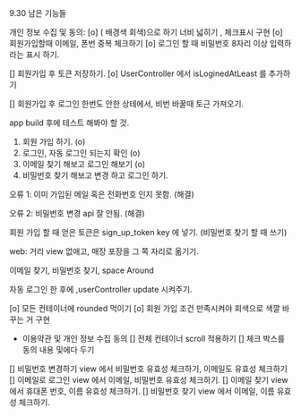 9.30 
남은 기능들

개인 정보 수집 및 동의: 
[o] ( 배경색 회색)으로 하기 너비 넓히기 , 체크표시 구현
[o] 회원가입할때 
이메일, 폰번 중복 체크하기 
[o] 로그인 할 때 비밀번호 8자리 이상 입력하라는  표시 하기. 

[] 회원가입 후 토큰 저장하기.
[o] UserController 에서 isLoginedAtLeast 를 추가하기 

[] 회원가입 후 로그인 한번도 안한 상테에서, 
비번 바꿀때 토근 가져오기. 

app build 후에 테스트 해봐야 할 것. 

1. 회원 가입 하기. (o)
2. 로그인, 자동 로그인 되는지 확인 (o)
3. 이메일 찾기 해보고 로그인 해보기  (o)
4. 비밀번호 찾기 해보고 변경 하고 로그인 하기. 

오류 1: 
이미 가입된 메일 혹은 전화번호 인지 못함. (해결)

오류 2:  비밀번호 변경 api 잘 안됨. (해결)

회원 가입 할 때 얻은 토큰은 sign_up_token key 에 넣기. 
(비밀번호 찾기 할 때 쓰기)

web: 거리 view 없애고, 매장 포장을 그 쪽 자리로 옮기기. 

이메일 찾기, 비밀번호 찾기, space Around

 자동 로그인 한 후에 ,userController update 시켜주기. 

[o] 모든 컨테이너에 rounded 먹이기
[o] 회원 가입 조건 만족시켜야 회색으로 색깔 바꾸는 거 구현
- 이용약관 및  개인 정보 수집 동의 
 [] 전체 컨테이너 scroll 적용하기
 []  체크 박스를 동의 내용 및에다 두기
 
 [] 비밀번호 변경하기 view 에서 비밀번호 유효성 체크하기, 이메일도 유효성 체크하기
 []  이메일로 로그인 view 에서 이메일, 비밀번호 유효성 체크하기.
 [] 이메일 찾기 view 에서 휴대폰 번호, 이름 유효성 체크하기.
 [] 비밀번호 찾기 view 에서 이메일, 이름 유효성 체크하기. 